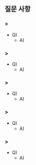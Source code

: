 ## 질문 사항

### >

- Q) 
  - A) 

### >

- Q)
  - A)

### >

- Q)
  - A)
    
### >

- Q) 
  - A)
    
### >
- Q) 
  - A)
